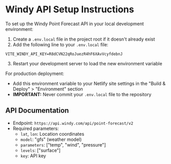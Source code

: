 # Windy API Setup Instructions

To set up the Windy Point Forecast API in your local development environment:

1. Create a `.env.local` file in the project root if it doesn't already exist
2. Add the following line to your `.env.local` file:

```
VITE_WINDY_API_KEY=R8dCVN22qRoJuezR4hF6XAvVcyfdebnJ
```

3. Restart your development server to load the new environment variable

For production deployment:

- Add this environment variable to your Netlify site settings in the "Build & Deploy" > "Environment" section
- **IMPORTANT:** Never commit your `.env.local` file to the repository

## API Documentation

- Endpoint: `https://api.windy.com/api/point-forecast/v2`
- Required parameters:
  - `lat`, `lon`: Location coordinates
  - `model`: "gfs" (weather model)
  - `parameters`: ["temp", "wind", "pressure"]
  - `levels`: ["surface"]
  - `key`: API key
